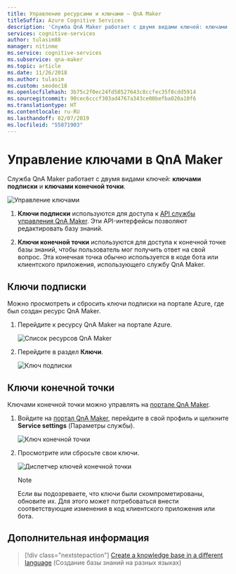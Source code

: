 ```yaml
---
title: Управление ресурсами и ключами — QnA Maker
titleSuffix: Azure Cognitive Services
description: 'Служба QnA Maker работает с двумя видами ключей: ключами подписки и ключами конечной точки.'
services: cognitive-services
author: tulasim88
manager: nitinme
ms.service: cognitive-services
ms.subservice: qna-maker
ms.topic: article
ms.date: 11/26/2018
ms.author: tulasim
ms.custom: seodec18
ms.openlocfilehash: 3b75c2f0ec24fd58527643c8ccfec35f8cdd5914
ms.sourcegitcommit: 90cec6cccf303ad4767a343ce00befba020a10f6
ms.translationtype: HT
ms.contentlocale: ru-RU
ms.lasthandoff: 02/07/2019
ms.locfileid: "55871903"
---
```

# <a name="how-to-manage-keys-in-qna-maker"></a>Управление ключами в QnA Maker

Служба QnA Maker работает с двумя видами ключей: **ключами подписки** и **ключами конечной точки**.

![Управление ключами](../media/qnamaker-how-to-key-management/key-management.png)

1. **Ключи подписки** используются для доступа к [API службы управления QnA Maker](https://westus.dev.cognitive.microsoft.com/docs/services/5a93fcf85b4ccd136866eb37/operations/5ac266295b4ccd1554da75ff). Эти API-интерфейсы позволяют редактировать базу знаний.  

2. **Ключи конечной точки** используются для доступа к конечной точке базы знаний, чтобы пользователь мог получить ответ на свой вопрос. Эта конечная точка обычно используется в коде бота или клиентского приложения, использующего службу QnA Maker.
 
## <a name="subscription-keys"></a>Ключи подписки
Можно просмотреть и сбросить ключи подписки на портале Azure, где был создан ресурс QnA Maker. 
1. Перейдите к ресурсу QnA Maker на портале Azure.

    ![Список ресурсов QnA Maker](../media/qnamaker-how-to-key-management/qnamaker-resource-list.png)

2. Перейдите в раздел **Ключи**.

    ![Ключ подписки](../media/qnamaker-how-to-key-management/subscription-key.PNG)

## <a name="endpoint-keys"></a>Ключи конечной точки

Ключами конечной точки можно управлять на [портале QnA Maker](https://qnamaker.ai).

1. Войдите на [портал QnA Maker](https://qnamaker.ai), перейдите в свой профиль и щелкните **Service settings** (Параметры службы).

    ![Ключ конечной точки](../media/qnamaker-how-to-key-management/Endpoint-keys.png)

2. Просмотрите или сбросьте свои ключи.

    ![Диспетчер ключей конечной точки](../media/qnamaker-how-to-key-management/Endpoint-keys1.png)

    >[!NOTE]
    >Если вы подозреваете, что ключи были скомпрометированы, обновите их. Для этого может потребоваться внести соответствующие изменения в код клиентского приложения или бота.

## <a name="next-steps"></a>Дополнительная информация

> [!div class="nextstepaction"]
> [Create a knowledge base in a different language](./language-knowledge-base.md) (Создание базы знаний на разных языках)
